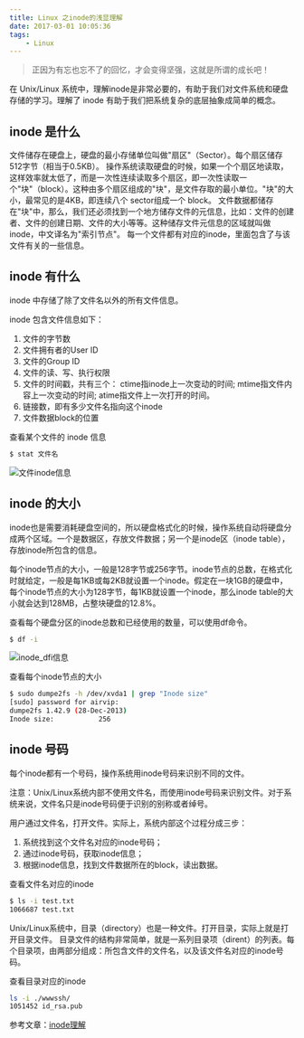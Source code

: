 ```yaml
---
title: Linux 之inode的浅显理解
date: 2017-03-01 10:05:36
tags:
    - Linux
---
```


> 正因为有忘也忘不了的回忆，才会变得坚强，这就是所谓的成长吧！

在 Unix/Linux 系统中，理解inode是非常必要的，有助于我们对文件系统和硬盘存储的学习。理解了 inode 有助于我们把系统复杂的底层抽象成简单的概念。

<!-- more -->

## inode 是什么

文件储存在硬盘上，硬盘的最小存储单位叫做"扇区"（Sector）。每个扇区储存512字节（相当于0.5KB）。
操作系统读取硬盘的时候，如果一个个扇区地读取，这样效率就太低了，而是一次性连续读取多个扇区，即一次性读取一个"块"（block）。这种由多个扇区组成的"块"，是文件存取的最小单位。"块"的大小，最常见的是4KB，即连续八个 sector组成一个 block。
文件数据都储存在"块"中，那么，我们还必须找到一个地方储存文件的元信息，比如：文件的创建者、文件的创建日期、文件的大小等等。这种储存文件元信息的区域就叫做inode，中文译名为"索引节点"。
每一个文件都有对应的inode，里面包含了与该文件有关的一些信息。

## inode 有什么

inode 中存储了除了文件名以外的所有文件信息。

inode 包含文件信息如下：
1. 文件的字节数
2. 文件拥有者的User ID
3. 文件的Group ID
4. 文件的读、写、执行权限
5. 文件的时间戳，共有三个：
   ctime指inode上一次变动的时间;
   mtime指文件内容上一次变动的时间;
   atime指文件上一次打开的时间。
6. 链接数，即有多少文件名指向这个inode
7. 文件数据block的位置

查看某个文件的 inode 信息
``` bash
$ stat 文件名
```
![文件inode信息](/img/201703/inode/inode_stat.png)

## inode 的大小

inode也是需要消耗硬盘空间的，所以硬盘格式化的时候，操作系统自动将硬盘分成两个区域。一个是数据区，存放文件数据；另一个是inode区（inode table），存放inode所包含的信息。

每个inode节点的大小，一般是128字节或256字节。inode节点的总数，在格式化时就给定，一般是每1KB或每2KB就设置一个inode。假定在一块1GB的硬盘中，每个inode节点的大小为128字节，每1KB就设置一个inode，那么inode table的大小就会达到128MB，占整块硬盘的12.8%。

查看每个硬盘分区的inode总数和已经使用的数量，可以使用df命令。
``` bash
$ df -i
```
![inode_dfi信息](/img/201703/inode/inode_dfi.png)

查看每个inode节点的大小
``` bash
$ sudo dumpe2fs -h /dev/xvda1 | grep "Inode size"
[sudo] password for airvip: 
dumpe2fs 1.42.9 (28-Dec-2013)
Inode size:	          256
```

## inode 号码

每个inode都有一个号码，操作系统用inode号码来识别不同的文件。

注意：Unix/Linux系统内部不使用文件名，而使用inode号码来识别文件。对于系统来说，文件名只是inode号码便于识别的别称或者绰号。

用户通过文件名，打开文件。实际上，系统内部这个过程分成三步：
1. 系统找到这个文件名对应的inode号码；
2. 通过inode号码，获取inode信息；
3. 根据inode信息，找到文件数据所在的block，读出数据。

查看文件名对应的inode
``` bash
$ ls -i test.txt 
1066687 test.txt
```

Unix/Linux系统中，目录（directory）也是一种文件。打开目录，实际上就是打开目录文件。
目录文件的结构非常简单，就是一系列目录项（dirent）的列表。每个目录项，由两部分组成：所包含文件的文件名，以及该文件名对应的inode号码。

查看目录对应的inode
``` bash
ls -i ./wwwssh/
1051452 id_rsa.pub
```

参考文章：[inode理解](http://www.ruanyifeng.com/blog/2011/12/inode.html)

